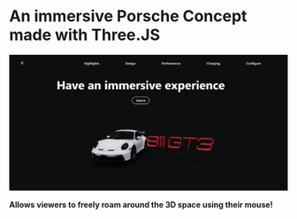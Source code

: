 # An immersive Porsche Concept made with Three.JS 
<img src="porsche.png">

<b> Allows viewers to freely roam around the 3D space using their mouse! </b>

